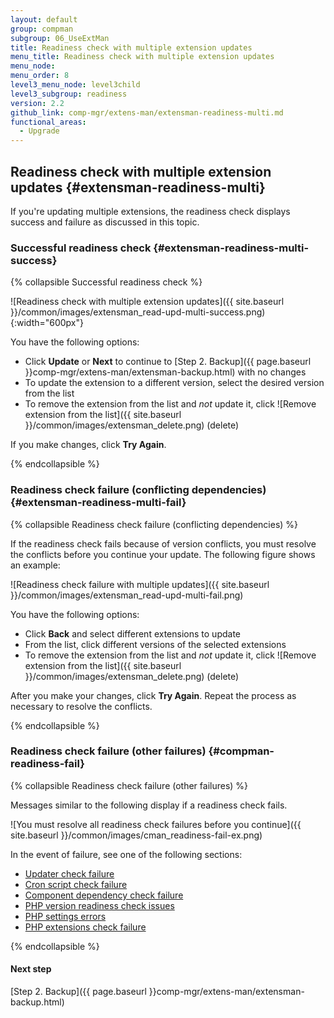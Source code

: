 ```yaml
---
layout: default
group: compman
subgroup: 06_UseExtMan
title: Readiness check with multiple extension updates
menu_title: Readiness check with multiple extension updates
menu_node:
menu_order: 8
level3_menu_node: level3child
level3_subgroup: readiness
version: 2.2
github_link: comp-mgr/extens-man/extensman-readiness-multi.md
functional_areas:
  - Upgrade
---
```


## Readiness check with multiple extension updates {#extensman-readiness-multi}
If you're updating multiple extensions, the readiness check displays success and failure as discussed in this topic.

### Successful readiness check {#extensman-readiness-multi-success}

{% collapsible Successful readiness check %}

![Readiness check with multiple extension updates]({{ site.baseurl }}/common/images/extensman_read-upd-multi-success.png){:width="600px"}

You have the following options:

*	Click **Update** or **Next** to continue to [Step 2. Backup]({{ page.baseurl }}comp-mgr/extens-man/extensman-backup.html) with no changes
*	To update the extension to a different version, select the desired version from the list 
*	To remove the extension from the list and *not* update it, click ![Remove extension from the list]({{ site.baseurl }}/common/images/extensman_delete.png) (delete)

If you make changes, click **Try Again**.

{% endcollapsible %}

### Readiness check failure (conflicting dependencies) {#extensman-readiness-multi-fail}

{% collapsible Readiness check failure (conflicting dependencies) %}

If the readiness check fails because of version conflicts, you must resolve the conflicts before you continue your update. The following figure shows an example:

![Readiness check failure with multiple updates]({{ site.baseurl }}/common/images/extensman_read-upd-multi-fail.png)

You have the following options:

*	Click **Back** and select different extensions to update
*	From the list, click different versions of the selected extensions
*	To remove the extension from the list and *not* update it, click ![Remove extension from the list]({{ site.baseurl }}/common/images/extensman_delete.png) (delete)

After you make your changes, click **Try Again**. Repeat the process as necessary to resolve the conflicts.

{% endcollapsible %}

### Readiness check failure (other failures) {#compman-readiness-fail}

{% collapsible Readiness check failure (other failures) %}

Messages similar to the following display if a readiness check fails. 

![You must resolve all readiness check failures before you continue]({{ site.baseurl }}/common/images/cman_readiness-fail-ex.png)

In the event of failure, see one of the following sections:

*	<a href="{{ page.baseurl }}comp-mgr/trouble/cman/updater.html">Updater check failure</a>
*	<a href="{{ page.baseurl }}comp-mgr/trouble/cman/cron.html">Cron script check failure</a>
*	<a href="{{ page.baseurl }}comp-mgr/trouble/cman/component-depend.html">Component dependency check failure</a>
*	<a href="{{ page.baseurl }}comp-mgr/trouble/cman/php-version.html">PHP version readiness check issues</a>
*	<a href="{{ page.baseurl }}install-gde/trouble/php/tshoot_php-set.html">PHP settings errors</a>
*	<a href="{{ page.baseurl }}install-gde/system-requirements.html">PHP extensions check failure</a>

{% endcollapsible %}

#### Next step
[Step 2. Backup]({{ page.baseurl }}comp-mgr/extens-man/extensman-backup.html)